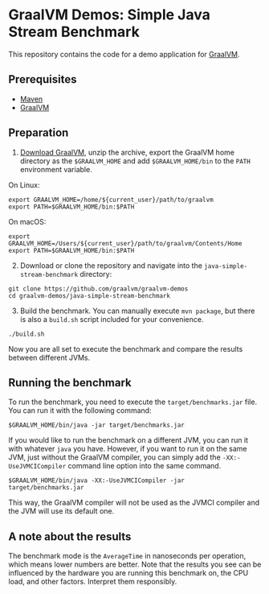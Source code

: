 # GraalVM Demos: Simple Java Stream Benchmark

This repository contains the code for a demo application for [GraalVM](graalvm.org).

## Prerequisites
* [Maven](https://maven.apache.org/)
* [GraalVM](http://graalvm.org)

## Preparation

1. [Download GraalVM](https://www.graalvm.org/downloads/), unzip the archive, export the GraalVM home directory as the `$GRAALVM_HOME` and add `$GRAALVM_HOME/bin` to the `PATH` environment variable.

On Linux:
```
export GRAALVM_HOME=/home/${current_user}/path/to/graalvm
export PATH=$GRAALVM_HOME/bin:$PATH
```
On macOS:
```
export GRAALVM_HOME=/Users/${current_user}/path/to/graalvm/Contents/Home
export PATH=$GRAALVM_HOME/bin:$PATH
```

2. Download or clone the repository and navigate into the `java-simple-stream-benchmark` directory:
```
git clone https://github.com/graalvm/graalvm-demos
cd graalvm-demos/java-simple-stream-benchmark
```

3. Build the benchmark. You can manually execute `mvn package`, but there is also a `build.sh` script included for your convenience.
```
./build.sh
```

Now you are all set to execute the benchmark and compare the results between different JVMs.

## Running the benchmark

To run the benchmark, you need to execute the `target/benchmarks.jar` file. You can run it with the following command:
```
$GRAALVM_HOME/bin/java -jar target/benchmarks.jar
```

If you would like to run the benchmark on a different JVM, you can run it with
whatever `java` you have. However, if you want to run it on the same JVM, just
without the GraalVM compiler, you can simply add the `-XX:-UseJVMCICompiler`
command line option into the same command.

```
$GRAALVM_HOME/bin/java -XX:-UseJVMCICompiler -jar target/benchmarks.jar
```

This way, the GraalVM compiler will not be used as the JVMCI compiler and the JVM will use its default one.

## A note about the results

The benchmark mode is the `AverageTime` in nanoseconds per operation, which
means lower numbers are better. Note that the results you see can be influenced
by the hardware you are running this benchmark on, the CPU load, and other
factors. Interpret them responsibly.
